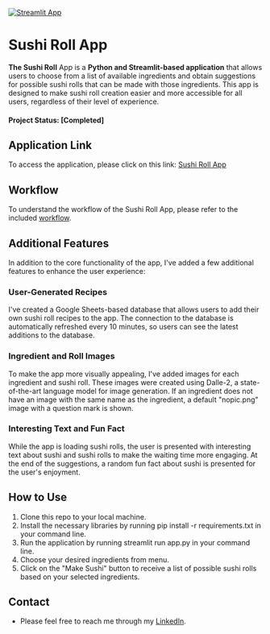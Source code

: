 [![Streamlit App](https://static.streamlit.io/badges/streamlit_badge_black_white.svg)](https://sushiroll.streamlit.app/)

# Sushi Roll App

**The Sushi Roll** App is a **Python and Streamlit-based application** that allows users to choose from a list of available ingredients and obtain suggestions for possible sushi rolls that can be made with those ingredients. This app is designed to make sushi roll creation easier and more accessible for all users, regardless of their level of experience. 

#### Project Status: [Completed]

## Application Link
To access the application, please click on this link: [Sushi Roll App](https://sushiroll.streamlit.app/)

## Workflow
To understand the workflow of the Sushi Roll App, please refer to the included [workflow](workflow/workflow.pdf).

## Additional Features
In addition to the core functionality of the app, I've added a few additional features to enhance the user experience:

### User-Generated Recipes
I've created a Google Sheets-based database that allows users to add their own sushi roll recipes to the app. The connection to the database is automatically refreshed every 10 minutes, so users can see the latest additions to the database.

### Ingredient and Roll Images
To make the app more visually appealing, I've added images for each ingredient and sushi roll. These images were created using Dalle-2, a state-of-the-art language model for image generation. If an ingredient does not have an image with the same name as the ingredient, a default "nopic.png" image with a question mark is shown.

### Interesting Text and Fun Fact
While the app is loading sushi rolls, the user is presented with interesting text about sushi and sushi rolls to make the waiting time more engaging. At the end of the suggestions, a random fun fact about sushi is presented for the user's enjoyment.

## How to Use
1. Clone this repo to your local machine.
2. Install the necessary libraries by running pip install -r requirements.txt in your command line.
3. Run the application by running streamlit run app.py in your command line.
4. Choose your desired ingredients from menu.
5. Click on the "Make Sushi" button to receive a list of possible sushi rolls based on your selected ingredients.

## Contact
* Please feel free to reach me through my [LinkedIn](http://linkedin.com/in/dominikdawiec/).  
